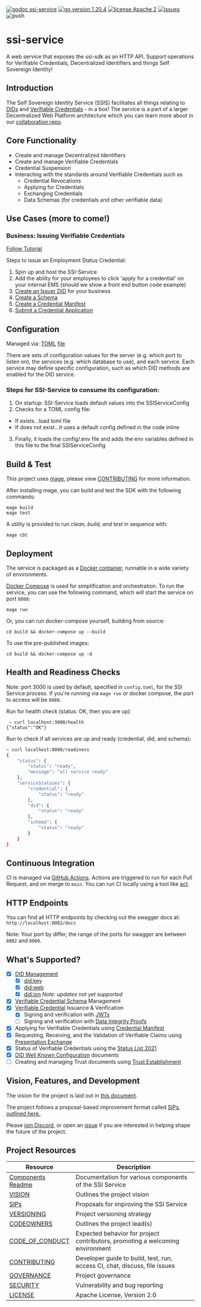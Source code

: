 [![godoc ssi-service](https://img.shields.io/badge/godoc-ssi--service-blue)](https://github.com/TBD54566975/ssi-service)
[![go version 1.20.4](https://img.shields.io/badge/go_version-1.20.4-brightgreen)](https://go.dev/)
[![license Apache 2](https://img.shields.io/badge/license-Apache%202-black)](https://github.com/TBD54566975/ssi-service/blob/main/LICENSE)
[![issues](https://img.shields.io/github/issues/TBD54566975/ssi-service)](https://github.com/TBD54566975/ssi-service/issues)
![push](https://github.com/TBD54566975/ssi-service/workflows/ssi-service-ci/badge.svg?branch=main&event=push)

# ssi-service

A web service that exposes the ssi-sdk as an HTTP API. Support operations for Verifiable Credentials, Decentralized Identifiers and things Self Sovereign Identity!

## Introduction
The Self Sovereign Identity Service (SSIS) facilitates all things relating to [DIDs](https://www.w3.org/TR/did-core/)
and [Verifiable Credentials](https://www.w3.org/TR/vc-data-model) - in a box! The service is a part of a larger
Decentralized Web Platform architecture which you can learn more about in our
[collaboration repo](https://github.com/TBD54566975/collaboration).

## Core Functionality
- Create and manage Decentralized Identifiers
- Create and manage Verifiable Credentials
- Credential Suspension
- Interacting with the standards around Verifiable Credentials such as
  - Credential Revocations
  - Applying for Credentials
  - Exchanging Credentials
  - Data Schemas (for credentials and other verifiable data)

## Use Cases (more to come!)
### Business: Issuing Verifiable Credentials <br />
[Follow Tutorial](https://developer.tbd.website/docs/tutorials/issue-verifiable-credential-manually)

Steps to issue an Employment Status Credential:
1. Spin up and host the SSI-Service
2. Add the ability for your employees to click 'apply for a credential' on your internal EMS (should we show a front end button code example)
3. [Create an Issuer DID](https://github.com/TBD54566975/ssi-service/blob/eabbb2a58eec06ce3998d088811c4afc53026afd/integration/common.go#L38) for your business
4. [Create a Schema](https://github.com/TBD54566975/ssi-service/blob/eabbb2a58eec06ce3998d088811c4afc53026afd/integration/common.go#L90)
5. [Create a Credential Manifest](https://github.com/TBD54566975/ssi-service/blob/main/integration/common.go#L180)
6. [Submit a Credential Application](https://github.com/TBD54566975/ssi-service/blob/eabbb2a58eec06ce3998d088811c4afc53026afd/integration/common.go#L199)

## Configuration

Managed via:
[TOML](https://toml.io/en/) [file](https://github.com/TBD54566975/ssi-service/blob/main/config/config.toml)

There are sets of configuration values for the server (e.g. which port to listen on), the services (e.g. which database to use),
and each service. Each service may define specific configuration, such as which DID methods are enabled for the DID
service.

### Steps for SSI-Service to consume its configuration:
1. On startup: SSI-Service loads default values into the SSIServiceConfig
2. Checks for a TOML config file:
- If exists...load toml file
- If does not exist...it uses a default config defined in the code inline
3. Finally, it loads the config/.env file and adds the env variables defined in this file to the final SSIServiceConfig

## Build & Test

This project uses [mage](https://magefile.org/), please
view [CONTRIBUTING](https://github.com/TBD54566975/ssi-service/blob/main/CONTRIBUTING.md) for more information.

After installing mage, you can build and test the SDK with the following commands:

```
mage build
mage test
```

A utility is provided to run _clean, build, and test_ in sequence with:

```
mage cbt
```

## Deployment

The service is packaged as a [Docker container](https://www.docker.com/), runnable in a wide variety of
environments.

[Docker Compose](https://docs.docker.com/compose/) is used for simplification and orchestration. To run
the service, you can use the following command, which will start the service on port `8080`:
```shell
mage run
```

Or, you can run docker-compose yourself, building from source:
```shell
cd build && docker-compose up --build
```

To use the pre-published images:
```shell
cd build && docker-compose up -d
```

## Health and Readiness Checks

Note: port 3000 is used by default, specified in `config.toml`, for the SSI Service process. If you're running
via `mage run` or docker compose, the port to access will be `8080`.

Run for health check (status: OK, then you are up):

```shell
 ~ curl localhost:3000/health
{"status":"OK"}
```

Run to check if all services are up and ready (credential, did, and schema):

```bash
~ curl localhost:8080/readiness
{
    "status": {
        "status": "ready",
        "message": "all service ready"
    },
    "serviceStatuses": {
        "credential": {
            "status": "ready"
        },
        "did": {
            "status": "ready"
        },
        "schema": {
            "status": "ready"
        }
    }
}
```

## Continuous Integration

CI is managed via [GitHub Actions](https://github.com/TBD54566975/ssi-service/actions). Actions are triggered to run
for each Pull Request, and on merge to `main`. You can run CI locally using a tool
like [act](https://github.com/nektos/act).

## HTTP Endpoints
You can find all HTTP endpoints by checking out the swagger docs at: `http://localhost:8002/docs`

Note: Your port by differ, the range of the ports for swagger are between `8002` and `8080`.

## What's Supported?
- [x] [DID Management](https://www.w3.org/TR/did-core/)
  - [x] [did:key](https://w3c-ccg.github.io/did-method-key/)
  - [x] [did:web](https://w3c-ccg.github.io/did-method-web/)
  - [x] [did:ion](https://identity.foundation/ion/) _Note: updates not yet supported_
- [x] [Verifiable Credential Schema](https://w3c-ccg.github.io/vc-json-schemas/v2/index.html) Management
- [x] [Verifiable Credential](https://www.w3.org/TR/vc-data-model) Issuance & Verification
  - [x] Signing and verification with [JWTs](https://w3c.github.io/vc-jwt/)
  - [ ] Signing and verification with [Data Integrity Proofs](https://w3c.github.io/vc-data-integrity/)
- [x] Applying for Verifiable Credentials using [Credential Manifest](https://identity.foundation/credential-manifest/)
- [x] Requesting, Receiving, and the Validation of Verifiable Claims
  using [Presentation Exchange](https://identity.foundation/presentation-exchange/)
- [x] Status of Verifiable Credentials using the [Status List 2021](https://w3c-ccg.github.io/vc-status-list-2021/)
- [x] [DID Well Known Configuration](https://identity.foundation/.well-known/resources/did-configuration/) documents
- [ ] Creating and managing Trust documents using [Trust Establishment](https://identity.foundation/trust-establishment/)

## Vision, Features, and Development

The vision for the project is laid out in [this document](doc/VISION.md).

The project follows a proposal-based improvement format called [SIPs, outlined here.](sip/README.md).

Please [join Discord](https://discord.com/invite/tbd),
or open an [issue](https://github.com/TBD54566975/ssi-service/issues) if you are interested in helping shape the future of the project.


## Project Resources

| Resource                                                                                   | Description                                                                   |
|--------------------------------------------------------------------------------------------|-------------------------------------------------------------------------------|
| [Components Readme](https://github.com/TBD54566975/ssi-service/blob/main/doc/README.md)    | Documentation for various components of the SSI Service                       |
| [VISION](https://github.com/TBD54566975/ssi-service/blob/main/doc/VISION.md)               | Outlines the project vision                                                   |
| [SIPs](sip/README.md)                                                                      | Proposals for improving the SSI Service                                       |
| [VERSIONING](https://github.com/TBD54566975/ssi-service/blob/main/doc/VERSIONING.md)       | Project versioning strategy                                                   |
| [CODEOWNERS](https://github.com/TBD54566975/ssi-service/blob/main/CODEOWNERS)              | Outlines the project lead(s)                                                  |
| [CODE_OF_CONDUCT](https://github.com/TBD54566975/ssi-service/blob/main/CODE_OF_CONDUCT.md) | Expected behavior for project contributors, promoting a welcoming environment |
| [CONTRIBUTING](https://github.com/TBD54566975/ssi-service/blob/main/CONTRIBUTING.md)       | Developer guide to build, test, run, access CI, chat, discuss, file issues    |
| [GOVERNANCE](https://github.com/TBD54566975/ssi-service/blob/main/GOVERNANCE.md)           | Project governance                                                            |
| [SECURITY](https://github.com/TBD54566975/ssi-service/blob/main/SECURITY.md)               | Vulnerability and bug reporting                                               |
| [LICENSE](https://github.com/TBD54566975/ssi-service/blob/main/LICENSE)                    | Apache License, Version 2.0                                                   |
